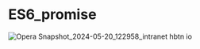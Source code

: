 # ES6_promise
![Opera Snapshot_2024-05-20_122958_intranet hbtn io](https://github.com/lunarinaa/holbertonschool-web_back_end/assets/146703804/0bd24d45-cc7f-468a-8e4b-7078b8f4ebb0)
